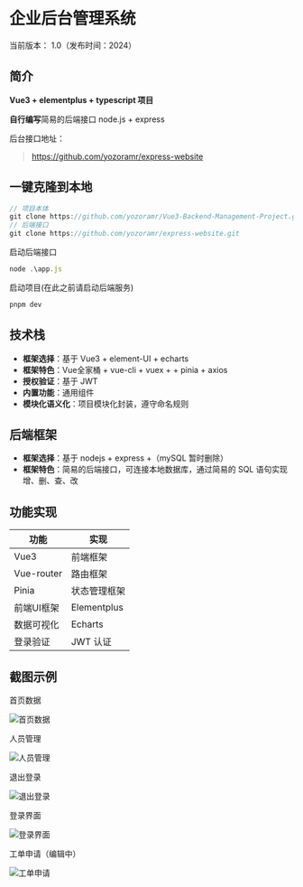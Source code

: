 # 企业后台管理系统

当前版本： 1.0（发布时间：2024）



## 简介

 **Vue3 + elementplus + typescript 项目**

**自行编写**简易的后端接口 node.js + express

后台接口地址：

> https://github.com/yozoramr/express-website



## 一键克隆到本地

```javascript
// 项目本体
git clone https://github.com/yozoramr/Vue3-Backend-Management-Project.git
// 后端接口
git clone https://github.com/yozoramr/express-website.git
```

启动后端接口

```javascript
node .\app.js
```

启动项目(在此之前请启动后端服务)

```cmd
pnpm dev
```



## 技术栈

- **框架选择**：基于 Vue3 + element-UI + echarts
- **框架特色**：Vue全家桶 + vue-cli +  vuex + + pinia + axios
- **授权验证**：基于 JWT
- **内置功能**：通用组件
- **模块化语义化**：项目模块化封装，遵守命名规则



## 后端框架

- **框架选择**：基于 nodejs + express +（mySQL 暂时删除）
- **框架特色**：简易的后端接口，可连接本地数据库，通过简易的 SQL 语句实现增、删、查、改



## 功能实现

| 功能       | 实现         |
| ---------- | ------------ |
| Vue3       | 前端框架     |
| Vue-router | 路由框架     |
| Pinia      | 状态管理框架 |
| 前端UI框架 | Elementplus  |
| 数据可视化 | Echarts      |
| 登录验证   | JWT 认证     |



## 截图示例

首页数据

![首页数据](https://a.yohane.one:2096/f/PNzT6/%E9%A6%96%E9%A1%B5%E6%95%B0%E6%8D%AE.png)

人员管理

![人员管理](https://a.yohane.one:2096/f/xAWi8/%E4%BA%BA%E5%91%98%E7%AE%A1%E7%90%86.png)

退出登录

![退出登录](https://a.yohane.one:2096/f/8npC6/%E9%80%80%E5%87%BA%E7%99%BB%E5%BD%95.png)

登录界面

![登录界面](https://a.yohane.one:2096/f/jAWtq/%E7%99%BB%E5%BD%95%E7%95%8C%E9%9D%A2.png)

工单申请（编辑中）

![工单申请](https://a.yohane.one:2096/f/vbncN/%E5%B7%A5%E5%8D%95%E7%94%B3%E8%AF%B7.png)

